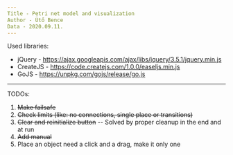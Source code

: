 ```yaml
---
Title - Petri net model and visualization  
Author - Ütő Bence  
Data - 2020.09.11.
---
```


Used libraries: 
 - jQuery - https://ajax.googleapis.com/ajax/libs/jquery/3.5.1/jquery.min.js
 - CreateJS - https://code.createjs.com/1.0.0/easeljs.min.js
 - GoJS - https://unpkg.com/gojs/release/go.js
 
---

TODOs:
 1. ~~Make failsafe~~
 1. ~~Check limits (like: no connections, single place or transitions)~~
 1. ~~Clear and reinitialize button~~ -- Solved by proper cleanup in the end and at run
 1. ~~Add manual~~ 
 1. Place an object need a click and a drag, make it only one 